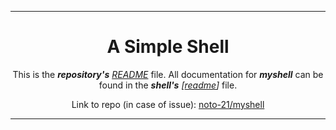 <hr>
<div align="center">

# A Simple Shell

This is the ***repository's*** <ins>*README*</ins> file.  All documentation for ***myshell*** can be found in the ***shell's*** *[[readme](./myshell/readme)]* file.

Link to repo (in case of issue): [noto-21/myshell](https://github.com/noto-21/myshell)

</div>
<hr>
